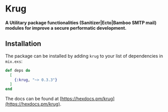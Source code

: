 # Krug

**A Utilitary package functionalities (Sanitizer|Ecto|Bamboo SMTP mail) 
modules for improve a secure performatic development.**

## Installation

The package can be installed by adding `krug` to your list of dependencies in `mix.exs`:

```elixir
def deps do
  [
    {:krug, "~> 0.3.3"}
  ]
end
```

The docs can be found at [https://hexdocs.pm/krug](https://hexdocs.pm/krug).

